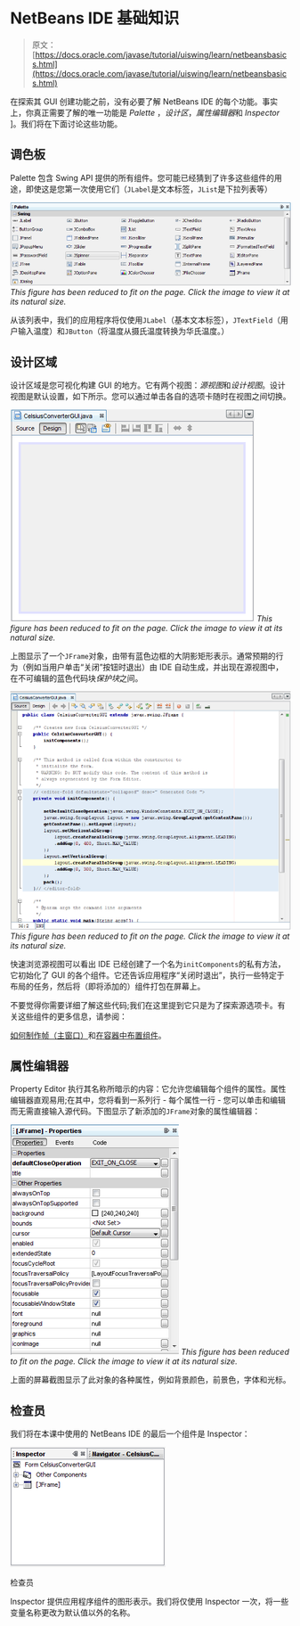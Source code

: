 # NetBeans IDE 基础知识

> 原文： [https://docs.oracle.com/javase/tutorial/uiswing/learn/netbeansbasics.html](https://docs.oracle.com/javase/tutorial/uiswing/learn/netbeansbasics.html)

在探索其 GUI 创建功能之前，没有必要了解 NetBeans IDE 的每个功能。事实上，你真正需要了解的唯一功能是 _Palette_ ，*设计区*，*属性编辑器*和 _Inspector_ ]。我们将在下面讨论这些功能。

## 调色板

Palette 包含 Swing API 提供的所有组件。您可能已经猜到了许多这些组件的用途，即使这是您第一次使用它们（`JLabel`是文本标签，`JList`是下拉列表等）

[![screen shot from NetBeans](img/52806b3fc637906e64f915b2216f35d1.jpg)](https://docs.oracle.com/javase/tutorial/figures/uiswing/learn/nb-swing-9.png)
_This figure has been reduced to fit on the page.
Click the image to view it at its natural size._

从该列表中，我们的应用程序将仅使用`JLabel`（基本文本标签），`JTextField`（用户输入温度）和`JButton`（将温度从摄氏温度转换为华氏温度。）

## 设计区域

设计区域是您可视化构建 GUI 的地方。它有两个视图：*源视图*和*设计视图*。设计视图是默认设置，如下所示。您可以通过单击各自的选项卡随时在视图之间切换。

[![screen shot from NetBeans](img/92bf9eeae8036e5f16697614bc9f8a3f.jpg)](https://docs.oracle.com/javase/tutorial/figures/uiswing/learn/nb-swing-10.png)
_This figure has been reduced to fit on the page.
Click the image to view it at its natural size._

上图显示了一个`JFrame`对象，由带有蓝色边框的大阴影矩形表示。通常预期的行为（例如当用户单击“关闭”按钮时退出）由 IDE 自动生成，并出现在源视图中，在不可编辑的蓝色代码块*保护块*之间。

[![Screen shot from NetBeans](img/8e7c20e48517f76e3b4d1ccae49e27a7.jpg)](https://docs.oracle.com/javase/tutorial/figures/uiswing/learn/nb-swing-11.png)
_This figure has been reduced to fit on the page.
Click the image to view it at its natural size._

快速浏览源视图可以看出 IDE 已经创建了一个名为`initComponents`的私有方法，它初始化了 GUI 的各个组件。它还告诉应用程序“关闭时退出”，执行一些特定于布局的任务，然后将（即将添加的）组件打包在屏幕上。

不要觉得你需要详细了解这些代码;我们在这里提到它只是为了探索源选项卡。有关这些组件的更多信息，请参阅：

[如何制作帧（主窗口）](../components/frame.html)和[在容器中布置组件](../layout/index.html)。

## 属性编辑器

Property Editor 执行其名称所暗示的内容：它允许您编辑每个组件的属性。属性编辑器直观易用;在其中，您将看到一系列行 - 每个属性一行 - 您可以单击和编辑而无需直接输入源代码。下图显示了新添加的`JFrame`对象的属性编辑器：

[![screen shot from NetBeans](img/854ac231be9e9a92229ab00d9ef4aecf.jpg)](https://docs.oracle.com/javase/tutorial/figures/uiswing/learn/nb-swing-11a.png)
_This figure has been reduced to fit on the page.
Click the image to view it at its natural size._

上面的屏幕截图显示了此对象的各种属性，例如背景颜色，前景色，字体和光标。

## 检查员

我们将在本课中使用的 NetBeans IDE 的最后一个组件是 Inspector：

![The Inspector](img/8f16beb8703edd4f4bf62ef1a040d952.jpg)

检查员



Inspector 提供应用程序组件的图形表示。我们将仅使用 Inspector 一次，将一些变量名称更改为默认值以外的名称。